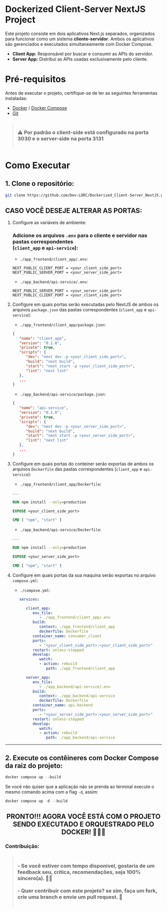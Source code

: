 # Dockerized Client-Server NextJS Project

Este projeto consiste em dois aplicativos Next.js separados, organizados para funcionar como um sistema **cliente-servidor**. Ambos os aplicativos são gerenciados e executados simultaneamente com Docker Compose.

- **Client App:** Responsável por buscar e consumir as APIs do servidor.
- **Server App:** Distribui as APIs usadas exclusivamente pelo cliente.

# Pré-requisitos

Antes de executar o projeto, certifique-se de ter as seguintes ferramentas instaladas:

- [Docker](https://www.docker.com/) / [Docker Compose](https://docs.docker.com/compose/)
- [Git](https://git-scm.com/)

> ### <br/> ⚠ Por padrão o client-side está configurado na porta 3030 e o server-side na porta 3131 <br/><br/>

# Como Executar

## 1. Clone o repositório:

   ```bash
   git clone https://github.com/Dev-LDRC/Dockerized_Client-Server_NextJS.git
   ```

## CASO VOCÊ DESEJE ALTERAR AS PORTAS:
   1. Configure as variáveis de ambiente:

      ### Adicione os arquivos `.env` para o cliente e servidor nas pastas correspondentes<br/>(`client_app` e `api-service`):

      - `./app_frontend/client_app/.env`:

      ```JS
      NEXT_PUBLIC_CLIENT_PORT = <your_client_side_port>
      NEXT_PUBLIC_SERVER_PORT = <your_server_side_port>
      ```

      - `./app_backend/api-service/.env`:
      ```JS
      NEXT_PUBLIC_SERVER_PORT = <your_server_side_port>
      NEXT_PUBLIC_CLIENT_PORT = <your_client_side_port>
      ```

   2. Configure em quais portas serão executadas pelo NextJS de ambos os arquivos `package.json` das pastas correspondentes (`client_app` e `api-service`):

      - `./app_frontend/client_app/package.json`:

      ```json
      {
         "name": "client_app",
         "version": "0.1.0",
         "private": true,
         "scripts": {
            "dev": "next dev -p <your_client_side_port>",
            "build": "next build",
            "start": "next start -p <your_client_side_port>",
            "lint": "next lint"
         },
         ...
      }
      ```

      - `./app_backend/api-service/package.json`:
      ```json
      {
         "name": "api-service",
         "version": "0.1.0",
         "private": true,
         "scripts": {
            "dev": "next dev -p <your_server_side_port>",
            "build": "next build",
            "start": "next start -p <your_server_side_port>",
            "lint": "next lint"
         },
         ...
      }
      ```

   3. Configure em quais portas do conteiner serão exportas de ambos os arquivos `Dockerfile` das pastas correspondentes (`client_app` e `api-service`):

      - `./app_frontend/client_app/Dockerfile`:

      ```Dockerfile
      ...

      RUN npm install --only=production

      EXPOSE <your_client_side_port>

      CMD [ "npm", "start" ]
      ```

      - `./app_backend/api-service/Dockerfile`:

      ```Dockerfile
      ...

      RUN npm install --only=production

      EXPOSE <your_server_side_port>

      CMD [ "npm", "start" ]
      ```

   4. Configure em quais portas da sua maquina serão exportas no arquivo `compose.yml`:

      - `./compose.yml`:

      ```yml
         services:

            client_app:
               env_file:
                  - ./app_frontend/client_app/.env
               build:
                  context: ./app_frontend/client_app
                  dockerfile: Dockerfile
               container_name: consumer_client
               ports:
                  - "<your_client_side_port>:<your_client_side_port>"
               restart: unless-stopped
               develop:
                  watch:
                  - action: rebuild
                     path: ./app_frontend/client_app

            server_app:
               env_file:
                  - ./app_backend/api-service/.env
               build:
                  context: ./app_backend/api-service
                  dockerfile: Dockerfile
               container_name: api-backend
               ports:
                  - "<your_server_side_port>:<your_server_side_port>"
               restart: unless-stopped
               develop:
                  watch:
                  - action: rebuild
                     path: ./app_backend/api-service
      ```

---

## 2. Execute os contêineres com Docker Compose da raiz do projeto:

```powershell
docker compose up --build
```

Se você não quiser que a aplicação não se prenda ao terminal execute o mesmo comando acima com a flag ``-d``, assim:

```powershell
docker compose up -d --build
```

<h2 align="center">PRONTO!!! AGORA VOCÊ ESTÁ COM O PROJETO SENDO EXECUTADO E ORQUESTRADO PELO DOCKER! 🤝😎🚀</h2>

### Contribuição:

> ### <br/> - Se você estiver com tempo disponivel, gostaria de um feedback seu, critica, recomendações, seja 100% sincero(a). 🤝😉<br/><br/> - Quer contribuir com este projeto? se sim, faça um fork, crie uma branch e envie um pull request. 👊 <br/><br/>
